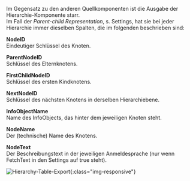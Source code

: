 Im Gegensatz zu den anderen Quellkomponenten ist die Ausgabe der Hierarchie-Komponente starr. <br>
Im Fall der *Parent-child Representation*, s. Settings, hat sie bei jeder Hierarchie immer dieselben Spalten, die im folgenden beschrieben sind:

**NodeID**<br>
Eindeutiger Schlüssel des Knoten.

**ParentNodeID**<br>
Schlüssel des Elternknotens.

**FirstChildNodeID**<br>
Schlüssel des ersten Kindknotens.

**NextNodeID**<br>
Schlüssel des nächsten Knotens in derselben Hierarchiebene.

**InfoObjectName**<br>
Name des InfoObjects, das hinter dem jeweiligen Knoten steht.

**NodeName**<br>
Der (technische) Name des Knotens.

**NodeText**<br>
Der Beschreibungstext in der jeweiligen Anmeldesprache (nur wenn FetchText in den Settings auf true steht).

![Hierarchy-Table-Export](/img/content/Hierarchy-Table-Export.png){:class="img-responsive"}